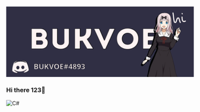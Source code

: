 ![Header](https://github.com/Bukvoe/Bukvoe/blob/main/assets/header.png)
### Hi there 123👋
![C#](https://img.shields.io/badge/-C&#35-2d2b43?style=for-the-badge&logo=mysql&logoColor=2d2b43)
<!--
**Bukvoe/Bukvoe** is a ✨ _special_ ✨ repository because its `README.md` (this file) appears on your GitHub profile.

Here are some ideas to get you started:

- 🔭 I’m currently working on ...
- 🌱 I’m currently learning ...
- 👯 I’m looking to collaborate on ...
- 🤔 I’m looking for help with ...
- 💬 Ask me about ...
- 📫 How to reach me: ...
- 😄 Pronouns: ...
- ⚡ Fun fact: ...
-->
